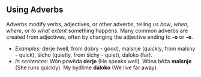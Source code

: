 ## Using Adverbs

Adverbs modify verbs, adjectives, or other adverbs, telling us *how*, *when*, *where*, or *to what extent* something happens. Many common adverbs are created from adjectives, often by changing the adjective ending to **-o** or **-e**.

* *Examples:* derje (well, from dobry - good), malsnje (quickly, from malsny - quick), śicho (quietly, from śichy - quiet), daloko (far).
* *In sentences:* Wón powěda **derje** (He speaks well). Wóna běža **malsnje** (She runs quickly). My bydlime **daloko** (We live far away).